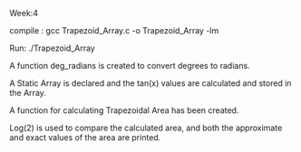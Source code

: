 Week:4

compile : gcc Trapezoid_Array.c -o Trapezoid_Array -lm

Run: ./Trapezoid_Array

A function deg_radians is created to convert degrees to radians.

A Static Array is declared and the tan(x) values are calculated and stored in the Array.

A function for calculating Trapezoidal Area has been created.

Log(2) is used to compare the calculated area, and both the approximate and exact values of the area are printed.
